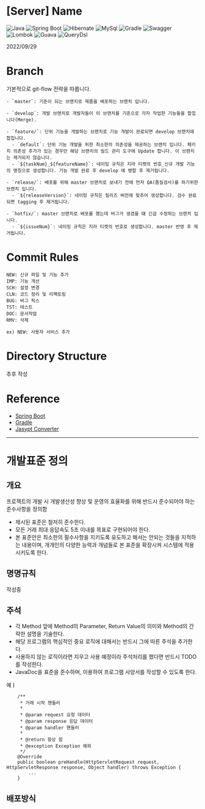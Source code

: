 # [Server] Name

![Java](https://img.shields.io/badge/Java-11-red.svg)
![Spring Boot](https://img.shields.io/badge/Spring%20Boot-2.7.0-green.svg)
![Hibernate](https://img.shields.io/badge/Hibernate-5.6.9-orange.svg)
![MySql](https://img.shields.io/badge/MySql-8.0.29-blueviolet.svg)
![Gradle](https://img.shields.io/badge/Gradle-7.4.1-yellow.svg)
![Swagger](https://img.shields.io/badge/Swagger-3-blue.svg)
![Lombok](https://img.shields.io/badge/Lombok-1.18.14-lightgray.svg)
![Guava](https://img.shields.io/badge/Guava-31.1-lightgray.svg)
![QueryDsl](https://img.shields.io/badge/QueryDsl-5.0.0-lightgray.svg)

2022/09/29

# Branch
기본적으로 git-flow 전략을 따릅니다.
```
- `master`: 기준이 되는 브랜치로 제품을 배포하는 브랜치 입니다.
 
- `develop`: 개발 브랜치로 개발자들이 이 브랜치를 기준으로 각자 작업한 기능들을 합칩니다(Merge).
 
- `feature/`: 단위 기능을 개발하는 브랜치로 기능 개발이 완료되면 develop 브랜치에 합칩니다.
  - `default`: 단위 기능 개발을 위한 최소한의 의존성을 제공하는 브랜치 입니다. 패키지 의존성 추가가 있는 경우만 해당 브랜치의 빌드 관리 도구에 Update 합니다. 이 브랜치는 제거되지 않습니다.
  - `${taskNum}_${featureName}`: 네이밍 규칙은 지라 티켓의 번호_신규 개발 기능의 명칭으로 생성합니다. 기능 개발 완료 후 develop 에 병합 후 제거됩니다.
    
- `release/`: 배포를 위해 master 브랜치로 보내기 전에 먼저 QA(품질검사)를 하기위한 브랜치 입니다.
  - `${releaseVersion}`: 네이밍 규칙은 릴리즈 버전에 맞추어 생성합니다. 검수 완료되면 tagging 후 제거됩니다.
    
- `hotfix/`: master 브랜치로 배포를 했는데 버그가 생겼을 떄 긴급 수정하는 브랜치 입니다.
  - `${issueNum}`: 네이밍 규칙은 지라 티켓의 번호로 생성합니다. master 반영 후 제거됩니다.
```

# Commit Rules
```
NEW: 신규 파일 및 기능 추가
IMP: 기능 개선
SCH: 설정 변경
CLN: 코드 정리 및 리팩토링
BUG: 버그 픽스
TST: 테스트
DOC: 문서작업
RMV: 삭제

ex) NEW: 사용자 서비스 추가
```


# Directory Structure
추후 작성

# Reference

- [Spring Boot](https://spring.io/projects/spring-boot)
- [Gradle](https://docs.gradle.org/current/userguide/userguide.html)
- [Jasypt Converter](https://www.devglan.com/online-tools/jasypt-online-encryption-decryption)

---

# 개발표준 정의

## 개요
프로젝트의 개발 시 개발생산성 향상 및 운영의 효율화를 위해 반드시 준수되어야 하는 준수사항을 정의함

- 제시된 표준은 철저히 준수한다.
- 모든 거래 최대 응답속도 5초 이내를 목표로 구현되어야 한다.
- 본 표준안은 최소한의 필수사항을 지키도록 유도하고 해서는 안되는 것들을 지적하는 내용이며, 개개인의 다양한 능력과 개념들로 본 표준을 확장시켜 시스템에 적용시키도록 한다.

## 명명규칙

작성중

## 주석
- 각 Method 앞에 Method의 Parameter, Return Value의 의미와 Method의 간략한 설명을 기술한다.
- 해당 프로그램의 핵심적인 중요 로직에 대해서는 반드시 그에 따른 주석을 추가한다.
- 사용하지 않는 로직이라면 지우고 사용 예정이라 주석처리를 했다면 반드시 TODO를 작성한다.
- JavaDoc을 표준을 준수하며, 이용하여 프로그램 사양서를 작성할 수 있도록 한다.

예 )
```
    /**
     * 거래 시작 핸들러
     *
     * @param request 요청 데이터
     * @param response 응답 데이터
     * @param handler 핸들러
     *
     * @return 항상 참
     * @exception Exception 예외
     */
    @Override
    public boolean preHandle(HttpServletRequest request, HttpServletResponse response, Object handler) throws Exception {
        ...
    }
```

## 배포방식
